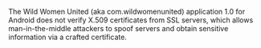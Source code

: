 The Wild Women United (aka com.wildwomenunited) application 1.0 for Android does not verify X.509 certificates from SSL servers, which allows man-in-the-middle attackers to spoof servers and obtain sensitive information via a crafted certificate.